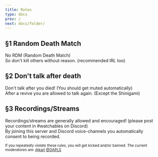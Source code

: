 ```yaml
---
title: Rules
type: docs
prev: /
next: docs/folder/
---
```


## §1 Random Death Match

No RDM (Random Death Match)\
So don't kill others without reason. (recommended IRL too)

## §2 Don't talk after death

Don't talk after you died! (You should get muted automatically)\
After a revive you are allowed to talk again. (Except the Shinigami)

## §3 Recordings/Streams

Recordings/streams are generally allowed and encouraged! (please post your content in #watchables on Discord)\
By joining this server and Discord voice-channels you automatically consent to being recorded.

<small>If you repeatedly violate these rules, you will get kicked and/or banned. The current moderatores are: [@karl](https://steamcommunity.com/id/vertiKarl/) [@GAPLS](https://steamcommunity.com/id/GAPLS)</small>
